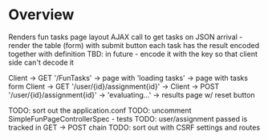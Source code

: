 # Overview

Renders fun tasks page layout
AJAX call to get tasks
on JSON arrival - render the table (form) with submit button
each task has the result encoded together with definition
TBD: in future - encode it with the key so that client side can't decode it


Client -> GET '/FunTasks' -> page with 'loading tasks' -> page with tasks form
Client -> GET '/user/{id}/assignment{id}' ->
Client -> POST '/user/{id}/assignment{id}' -> 'evaluating...' -> results page w/ reset button


TODO: sort out the application.conf
TODO: uncomment SimpleFunPageControllerSpec - tests
TODO: user/assignment passed is tracked in GET -> POST chain
TODO: sort out with CSRF settings and routes

 